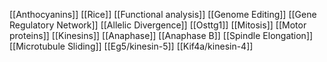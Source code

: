 [[Anthocyanins]]
[[Rice]]
[[Functional analysis]]
[[Genome Editing]]
[[Gene Regulatory Network]]
[[Allelic Divergence]]
[[Osttg1]]
[[Mitosis]]
[[Motor proteins]]
[[Kinesins]]
[[Anaphase]]
[[Anaphase B]]
[[Spindle Elongation]]
[[Microtubule Sliding]]
[[Eg5/kinesin-5]]
[[Kif4a/kinesin-4]]
